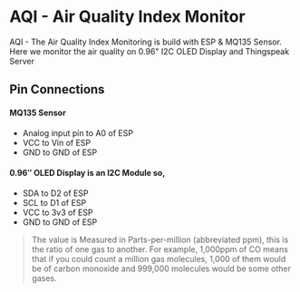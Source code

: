 # AQI - Air Quality Index Monitor

AQI - The Air Quality Index Monitoring is build with ESP &amp; MQ135 Sensor. Here we monitor the air quality on 0.96" I2C OLED Display and Thingspeak Server

## Pin Connections

#### MQ135 Sensor

- Analog input pin to A0 of ESP
- VCC to Vin of ESP
- GND to GND of ESP 

#### 0.96″ OLED Display is an I2C Module so,

- SDA to D2 of ESP
- SCL to D1 of ESP
- VCC to 3v3 of ESP
- GND to GND of ESP

> The value is Measured in Parts-per-million (abbreviated ppm), this is the ratio of one gas to another. For example, 1,000ppm of CO means that if you could count a million gas molecules, 1,000 of them would be of carbon monoxide and 999,000 molecules would be some other gases.
